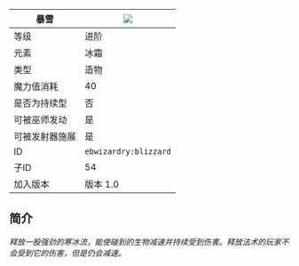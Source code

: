 | 暴雪 |![](https://github.com/Electroblob77/Wizardry/blob/1.12.2/src/main/resources/assets/ebwizardry/textures/spells/blizzard.png)|
|---|---|
| 等级 | 进阶 |
| 元素 | 冰霜 |
| 类型 | 造物 |
| 魔力值消耗 | 40 |
| 是否为持续型 | 否 |
| 可被巫师发动 | 是 |
| 可被发射器施展 | 是 |
| ID | `ebwizardry:blizzard` |
| 子ID | 54 |
| 加入版本 | 版本 1.0 |
## 简介
_释放一股强劲的寒冰流，能使碰到的生物减速并持续受到伤害。释放法术的玩家不会受到它的伤害，但是仍会减速。_
